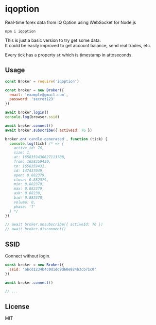 # iqoption

Real-time forex data from IQ Option using WebSocket for Node.js

```
npm i iqoption
```

This is just a basic version to try get some data.\
It could be easily improved to get account balance, send real trades, etc.

Every tick has a property `at` which is timestamp in attoseconds.

## Usage
```javascript
const Broker = require('iqoption')

const broker = new Broker({
  email: 'example@gmail.com',
  password: 'secret123'
})

await broker.login()
console.log(browser.ssid)

await broker.connect()
await broker.subscribe({ activeId: 76 })

broker.on('candle-generated', function (tick) {
  console.log(tick) /* => {
    active_id: 76,
    size: 1,
    at: 1658359430627113700,
    from: 1658359430,
    to: 1658359431,
    id: 147437049,
    open: 0.882379,
    close: 0.882379,
    min: 0.882379,
    max: 0.882379,
    ask: 0.88238,
    bid: 0.882378,
    volume: 0,
    phase: 'T'
  } */
})

// await broker.unsubscribe({ activeId: 76 })
// await broker.disconnect()
```

## SSID
Connect without login.

```javascript
const broker = new Broker({
  ssid: 'abcd1234b4c0d1dc9d60e824b3cb71c0'
})

await broker.connect()

// ...
```

## License
MIT
